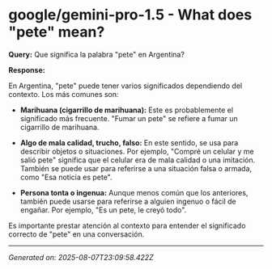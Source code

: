 # google/gemini-pro-1.5 - What does "pete" mean?

**Query:** Que significa la palabra "pete" en Argentina?



**Response:**

En Argentina, "pete" puede tener varios significados dependiendo del contexto.  Los más comunes son:

* **Marihuana (cigarrillo de marihuana):** Este es probablemente el significado más frecuente.  "Fumar un pete" se refiere a fumar un cigarrillo de marihuana.

* **Algo de mala calidad, trucho, falso:**  En este sentido, se usa para describir objetos o situaciones. Por ejemplo, "Compré un celular y me salió pete" significa que el celular era de mala calidad o una imitación.  También se puede usar para referirse a una situación falsa o armada, como "Esa noticia es pete".

* **Persona tonta o ingenua:** Aunque menos común que los anteriores, también puede usarse para referirse a alguien ingenuo o fácil de engañar.  Por ejemplo, "Es un pete, le creyó todo".


Es importante prestar atención al contexto para entender el significado correcto de "pete" en una conversación.


---
*Generated on: 2025-08-07T23:09:58.422Z*

